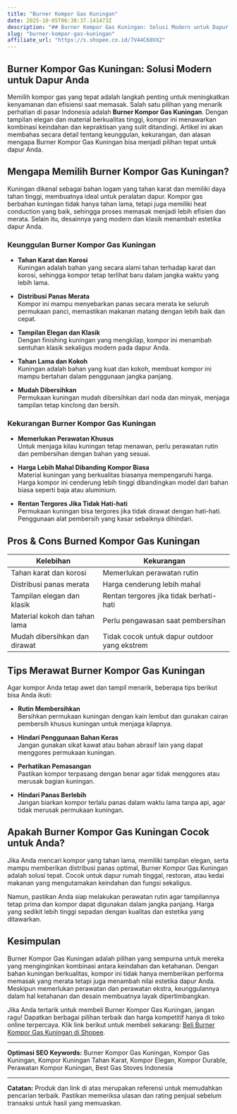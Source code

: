 ```yaml
---
title: "Burner Kompor Gas Kuningan"
date: 2025-10-05T06:38:37.141473Z
description: "## Burner Kompor Gas Kuningan: Solusi Modern untuk Dapur Anda..."
slug: "burner-kompor-gas-kuningan"
affiliate_url: "https://s.shopee.co.id/7V44C68VX2"
---
```

## Burner Kompor Gas Kuningan: Solusi Modern untuk Dapur Anda

Memilih kompor gas yang tepat adalah langkah penting untuk meningkatkan kenyamanan dan efisiensi saat memasak. Salah satu pilihan yang menarik perhatian di pasar Indonesia adalah **Burner Kompor Gas Kuningan**. Dengan tampilan elegan dan material berkualitas tinggi, kompor ini menawarkan kombinasi keindahan dan kepraktisan yang sulit ditandingi. Artikel ini akan membahas secara detail tentang keunggulan, kekurangan, dan alasan mengapa Burner Kompor Gas Kuningan bisa menjadi pilihan tepat untuk dapur Anda.

## Mengapa Memilih Burner Kompor Gas Kuningan?

Kuningan dikenal sebagai bahan logam yang tahan karat dan memiliki daya tahan tinggi, membuatnya ideal untuk peralatan dapur. Kompor gas berbahan kuningan tidak hanya tahan lama, tetapi juga memiliki heat conduction yang baik, sehingga proses memasak menjadi lebih efisien dan merata. Selain itu, desainnya yang modern dan klasik menambah estetika dapur Anda.

### Keunggulan Burner Kompor Gas Kuningan

- **Tahan Karat dan Korosi**  
  Kuningan adalah bahan yang secara alami tahan terhadap karat dan korosi, sehingga kompor tetap terlihat baru dalam jangka waktu yang lebih lama.

- **Distribusi Panas Merata**  
  Kompor ini mampu menyebarkan panas secara merata ke seluruh permukaan panci, memastikan makanan matang dengan lebih baik dan cepat.

- **Tampilan Elegan dan Klasik**  
  Dengan finishing kuningan yang mengkilap, kompor ini menambah sentuhan klasik sekaligus modern pada dapur Anda.

- **Tahan Lama dan Kokoh**  
  Kuningan adalah bahan yang kuat dan kokoh, membuat kompor ini mampu bertahan dalam penggunaan jangka panjang.

- **Mudah Dibersihkan**  
  Permukaan kuningan mudah dibersihkan dari noda dan minyak, menjaga tampilan tetap kinclong dan bersih.

### Kekurangan Burner Kompor Gas Kuningan

- **Memerlukan Perawatan Khusus**  
  Untuk menjaga kilau kuningan tetap menawan, perlu perawatan rutin dan pembersihan dengan bahan yang sesuai.

- **Harga Lebih Mahal Dibanding Kompor Biasa**  
  Material kuningan yang berkualitas biasanya mempengaruhi harga. Harga kompor ini cenderung lebih tinggi dibandingkan model dari bahan biasa seperti baja atau aluminium.

- **Rentan Tergores Jika Tidak Hati-hati**  
  Permukaan kuningan bisa tergores jika tidak dirawat dengan hati-hati. Penggunaan alat pembersih yang kasar sebaiknya dihindari.

## Pros & Cons Burned Kompor Gas Kuningan

| **Kelebihan** | **Kekurangan** |
|----------------|----------------|
| Tahan karat dan korosi | Memerlukan perawatan rutin |
| Distribusi panas merata | Harga cenderung lebih mahal |
| Tampilan elegan dan klasik | Rentan tergores jika tidak berhati-hati |
| Material kokoh dan tahan lama | Perlu pengawasan saat pembersihan |
| Mudah dibersihkan dan dirawat | Tidak cocok untuk dapur outdoor yang ekstrem |

## Tips Merawat Burner Kompor Gas Kuningan

Agar kompor Anda tetap awet dan tampil menarik, beberapa tips berikut bisa Anda ikuti:

- **Rutin Membersihkan**  
  Bersihkan permukaan kuningan dengan kain lembut dan gunakan cairan pembersih khusus kuningan untuk menjaga kilapnya.

- **Hindari Penggunaan Bahan Keras**  
  Jangan gunakan sikat kawat atau bahan abrasif lain yang dapat menggores permukaan kuningan.

- **Perhatikan Pemasangan**  
  Pastikan kompor terpasang dengan benar agar tidak menggores atau merusak bagian kuningan.

- **Hindari Panas Berlebih**  
  Jangan biarkan kompor terlalu panas dalam waktu lama tanpa api, agar tidak merusak permukaan kuningan.

## Apakah Burner Kompor Gas Kuningan Cocok untuk Anda?

Jika Anda mencari kompor yang tahan lama, memiliki tampilan elegan, serta mampu memberikan distribusi panas optimal, Burner Kompor Gas Kuningan adalah solusi tepat. Cocok untuk dapur rumah tinggal, restoran, atau kedai makanan yang mengutamakan keindahan dan fungsi sekaligus.

Namun, pastikan Anda siap melakukan perawatan rutin agar tampilannya tetap prima dan kompor dapat digunakan dalam jangka panjang. Harga yang sedikit lebih tinggi sepadan dengan kualitas dan estetika yang ditawarkan.

## Kesimpulan

Burner Kompor Gas Kuningan adalah pilihan yang sempurna untuk mereka yang menginginkan kombinasi antara keindahan dan ketahanan. Dengan bahan kuningan berkualitas, kompor ini tidak hanya memberikan performa memasak yang merata tetapi juga menambah nilai estetika dapur Anda. Meskipun memerlukan perawatan dan perawatan ekstra, keunggulannya dalam hal ketahanan dan desain membuatnya layak dipertimbangkan.

Jika Anda tertarik untuk membeli Burner Kompor Gas Kuningan, jangan ragu! Dapatkan berbagai pilihan terbaik dan harga kompetitif hanya di toko online terpercaya. Klik link berikut untuk membeli sekarang: [Beli Burner Kompor Gas Kuningan di Shopee](https://s.shopee.co.id/7V44C68VX2).

---

**Optimasi SEO Keywords:** Burner Kompor Gas Kuningan, Kompor Gas Kuningan, Kompor Kuningan Tahan Karat, Kompor Elegan, Kompor Durable, Perawatan Kompor Kuningan, Best Gas Stoves Indonesia

---

**Catatan:** Produk dan link di atas merupakan referensi untuk memudahkan pencarian terbaik. Pastikan memeriksa ulasan dan rating penjual sebelum transaksi untuk hasil yang memuaskan.